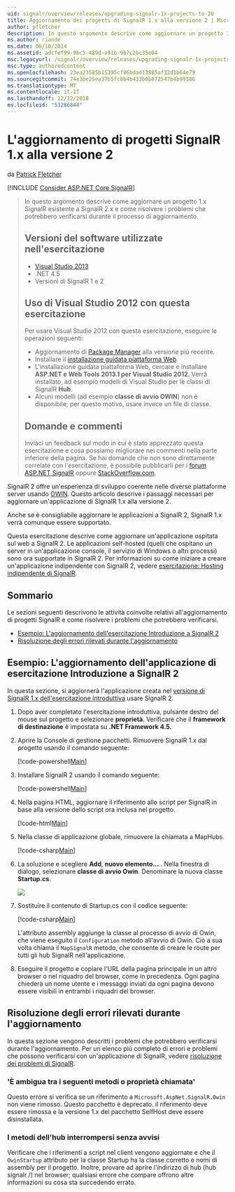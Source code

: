 ```yaml
---
uid: signalr/overview/releases/upgrading-signalr-1x-projects-to-20
title: Aggiornamento dei progetti di SignalR 1.x alla versione 2 | Microsoft Docs
author: pfletcher
description: In questo argomento descrive come aggiornare un progetto 1.x SignalR esistente a SignalR 2.x e come risolvere i problemi che potrebbero verificarsi durante il processo di aggiornamento...
ms.author: riande
ms.date: 06/10/2014
ms.assetid: adcfef99-9bc5-489d-a91b-9b7c2bc35e04
msc.legacyurl: /signalr/overview/releases/upgrading-signalr-1x-projects-to-20
msc.type: authoredcontent
ms.openlocfilehash: 23ea23585b15395cf86bdad13885af32d1b64e79
ms.sourcegitcommit: 74e3be25ea37b5fc8b4b433b0b872547b4b99186
ms.translationtype: MT
ms.contentlocale: it-IT
ms.lasthandoff: 12/12/2018
ms.locfileid: "53286844"
---
```

<a name="upgrading-signalr-1x-projects-to-version-2"></a>L'aggiornamento di progetti SignalR 1.x alla versione 2
====================
da [Patrick Fletcher](https://github.com/pfletcher)

[!INCLUDE [Consider ASP.NET Core SignalR](~/includes/signalr/signalr-version-disambiguation.md)]

> In questo argomento descrive come aggiornare un progetto 1.x SignalR esistente a SignalR 2.x e come risolvere i problemi che potrebbero verificarsi durante il processo di aggiornamento.
>
> ## <a name="software-versions-used-in-the-tutorial"></a>Versioni del software utilizzate nell'esercitazione
>
>
> - [Visual Studio 2013](https://my.visualstudio.com/Downloads?q=visual%20studio%202013)
> - .NET 4.5
> - Versioni di SignalR 1 e 2
>
>
>
> ## <a name="using-visual-studio-2012-with-this-tutorial"></a>Uso di Visual Studio 2012 con questa esercitazione
>
>
> Per usare Visual Studio 2012 con questa esercitazione, eseguire le operazioni seguenti:
>
> - Aggiornamento di [Package Manager](http://docs.nuget.org/docs/start-here/installing-nuget) alla versione più recente.
> - Installare il [installazione guidata piattaforma Web](https://www.microsoft.com/web/downloads/platform.aspx).
> - L'installazione guidata piattaforma Web, cercare e installare **ASP.NET e Web Tools 2013.1 per Visual Studio 2012**. Verrà installato, ad esempio modelli di Visual Studio per le classi di SignalR **Hub**.
> - Alcuni modelli (ad esempio **classe di avvio OWIN**) non è disponibile; per questo motivo, usare invece un file di classe.
>
>
> ## <a name="questions-and-comments"></a>Domande e commenti
>
> Inviaci un feedback sul modo in cui è stato apprezzato questa esercitazione e cosa possiamo migliorare nei commenti nella parte inferiore della pagina. Se hai domande che non sono direttamente correlate con l'esercitazione, è possibile pubblicarli per i [forum ASP.NET SignalR](https://forums.asp.net/1254.aspx/1?ASP+NET+SignalR) oppure [StackOverflow.com](http://stackoverflow.com/).


SignalR 2 offre un'esperienza di sviluppo coerente nelle diverse piattaforme server usando [OWIN](http://owin.org). Questo articolo descrive i passaggi necessari per aggiornare un'applicazione di SignalR 1.x alla versione 2.

Anche se è consigliabile aggiornare le applicazioni a SignalR 2, SignalR 1.x verrà comunque essere supportato.

Questa esercitazione descrive come aggiornare un'applicazione ospitata sul web a SignalR 2. Le applicazioni self-hosted (quelli che ospitano un server in un'applicazione console, il servizio di Windows o altri processi) sono ora supportate in SignalR 2. Per informazioni su come iniziare a creare un'applicazione indipendente con SignalR 2, vedere [esercitazione: Hosting indipendente di SignalR](../deployment/tutorial-signalr-self-host.md).

## <a name="contents"></a>Sommario

Le sezioni seguenti descrivono le attività coinvolte relativi all'aggiornamento di progetti SignalR e come risolvere i problemi che potrebbero verificarsi.

- [Esempio: L'aggiornamento dell'esercitazione Introduzione a SignalR 2](#example)
- [Risoluzione degli errori rilevati durante l'aggiornamento](#troubleshooting)

<a id="example"></a>

## <a name="example-upgrading-the-getting-started-tutorial-application-to-signalr-2"></a>Esempio: L'aggiornamento dell'applicazione di esercitazione Introduzione a SignalR 2

In questa sezione, si aggiornerà l'applicazione creata nel [versione di SignalR 1.x dell'esercitazione introduttiva](../older-versions/index.md) usare SignalR 2.

1. Dopo aver completato l'esercitazione introduttiva, pulsante destro del mouse sul progetto e selezionare **proprietà**. Verificare che il **framework di destinazione** è impostata su **.NET Framework 4.5.**
2. Aprire la Console di gestione pacchetti. Rimuovere SignalR 1.x dal progetto usando il comando seguente:

    [!code-powershell[Main](upgrading-signalr-1x-projects-to-20/samples/sample1.ps1)]
3. Installare SignalR 2 usando il comando seguente:

    [!code-powershell[Main](upgrading-signalr-1x-projects-to-20/samples/sample2.ps1)]
4. Nella pagina HTML, aggiornare il riferimento allo script per SignalR in base alla versione dello script ora inclusa nel progetto.

    [!code-html[Main](upgrading-signalr-1x-projects-to-20/samples/sample3.html)]
5. Nella classe di applicazione globale, rimuovere la chiamata a MapHubs.

    [!code-csharp[Main](upgrading-signalr-1x-projects-to-20/samples/sample4.cs)]
6. La soluzione e scegliere **Add**, **nuovo elemento...** . Nella finestra di dialogo, selezionare **classe di avvio Owin**. Denominare la nuova classe **Startup.cs**.

    ![](upgrading-signalr-1x-projects-to-20/_static/image1.png)
7. Sostituire il contenuto di Startup.cs con il codice seguente:

    [!code-csharp[Main](upgrading-signalr-1x-projects-to-20/samples/sample5.cs)]

    L'attributo assembly aggiunge la classe al processo di avvio di Owin, che viene eseguito il `Configuration` metodo all'avvio di Owin. Ciò a sua volta chiama il `MapSignalR` metodo, che consente di creare le route per tutti gli hub SignalR nell'applicazione.
8. Eseguire il progetto e copiare l'URL della pagina principale in un altro browser o nel riquadro del browser, come in precedenza. Ogni pagina chiederà un nome utente e i messaggi inviati da ogni pagina devono essere visibili in entrambi i riquadri del browser.

<a id="troubleshooting"></a>

## <a name="troubleshooting-errors-encountered-during-upgrading"></a>Risoluzione degli errori rilevati durante l'aggiornamento

In questa sezione vengono descritti i problemi che potrebbero verificarsi durante l'aggiornamento. Per un elenco più completo di errori e problemi che possono verificarsi con un'applicazione di SignalR, vedere [risoluzione dei problemi di SignalR](../testing-and-debugging/troubleshooting.md).

### <a name="the-call-is-ambiguous-between-the-following-methods-or-properties"></a>'È ambigua tra i seguenti metodi o proprietà chiamata'

Questo errore si verifica se un riferimento a `Microsoft.AspNet.SignalR.Owin` non viene rimosso. Questo pacchetto è deprecato. il riferimento deve essere rimossa e la versione 1.x del pacchetto SelfHost deve essere disinstallata.

### <a name="hub-methods-fail-silently"></a>I metodi dell'hub interrompersi senza avvisi

Verificare che i riferimenti a script nel client vengono aggiornate e che il `OwinStartup` attributo per la classe Startup ha la classe corretto e nomi di assembly per il progetto. Inoltre, provare ad aprire l'indirizzo di hub (hub signalr /) nel browser; qualsiasi errore che compare offrono altre informazioni su cosa sta succedendo errato.
